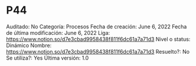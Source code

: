 # P44

Auditado: No
Categoría: Procesos
Fecha de creación: June 6, 2022
Fecha de última modificación: June 6, 2022
Liga: https://www.notion.so/d7e3cbad9958438f811f6dc61a7a71d3
Nivel o status: Dinámico
Nombre: https://www.notion.so/d7e3cbad9958438f811f6dc61a7a71d3 
Resuelto?: No
Se utiliza?: Yes
Última versión: 1.0